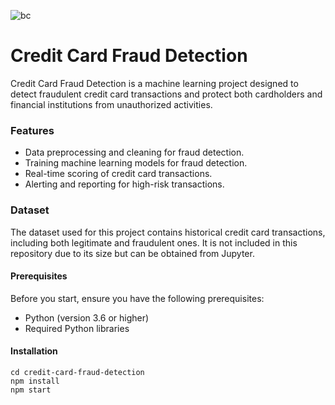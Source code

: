 ![bc](https://github.com/parkavi2905/Credit-Card-Fraud-Detection/assets/133233046/54c12dc2-7e1e-4942-a657-2fe19154d5e7)

# Credit Card Fraud Detection

Credit Card Fraud Detection is a machine learning project designed to detect fraudulent credit card transactions and protect both cardholders and financial institutions from unauthorized activities.

### Features

- Data preprocessing and cleaning for fraud detection.
- Training machine learning models for fraud detection.
- Real-time scoring of credit card transactions.
- Alerting and reporting for high-risk transactions.

### Dataset

The dataset used for this project contains historical credit card transactions, including both legitimate and fraudulent ones. It is not included in this repository due to its size but can be obtained from Jupyter. 

#### Prerequisites

Before you start, ensure you have the following prerequisites:

- Python (version 3.6 or higher)
- Required Python libraries 

#### Installation

   ```
   cd credit-card-fraud-detection
   npm install
   npm start
   ```
